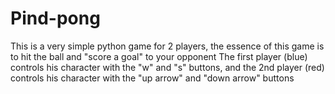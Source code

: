 # Pind-pong
This is a very simple python game for 2 players, the essence of this game is to hit the ball and "score a goal" to your opponent
The first player (blue) controls his character with the "w" and "s" buttons, and the 2nd player (red) controls his character with the "up arrow" and "down arrow" buttons
